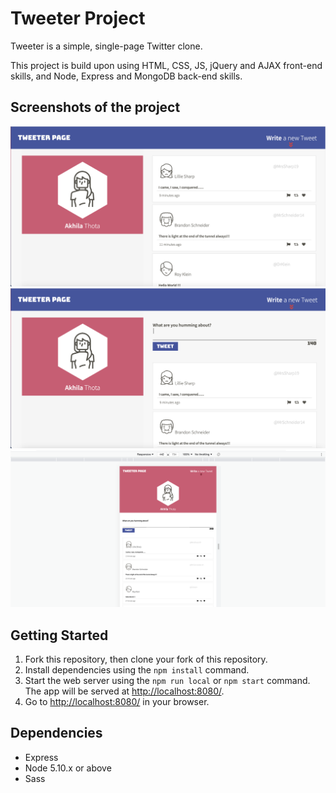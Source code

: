 # Tweeter Project

Tweeter is a simple, single-page Twitter clone.

This project is build upon using HTML, CSS, JS, jQuery and AJAX front-end skills, and Node, Express and MongoDB back-end skills.


## Screenshots of the project

![Tweeter-home page](https://github.com/Akhila499/tweeter/blob/master/docs/Tweeter-home-page.png)
![Tweeter-home page with clicking the new post button](https://github.com/Akhila499/tweeter/blob/master/docs/Tweeter-home-page-with-tweet-box.png)
![Tweeter-home page in mobile view](https://github.com/Akhila499/tweeter/blob/master/docs/Mobile-view-for-tweeter.png)

## Getting Started

1. Fork this repository, then clone your fork of this repository.
2. Install dependencies using the `npm install` command.
3. Start the web server using the `npm run local` or `npm start`  command. The app will be served at <http://localhost:8080/>.
4. Go to <http://localhost:8080/> in your browser.

## Dependencies

- Express
- Node 5.10.x or above
- Sass
